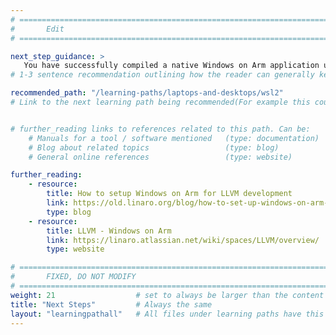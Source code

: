 ```yaml
---
# ================================================================================
#       Edit
# ================================================================================

next_step_guidance: >
   You have successfully compiled a native Windows on Arm application using LLVM. You might be interested in how to setup and use the Windows Subsystem for Linux (WSL) on Arm computers.
# 1-3 sentence recommendation outlining how the reader can generally keep learning about these topics, and a specific explanation of why the next step is being recommended.

recommended_path: "/learning-paths/laptops-and-desktops/wsl2"
# Link to the next learning path being recommended(For example this could be /learning-paths/servers-and-cloud-computing/mongodb).


# further_reading links to references related to this path. Can be:
    # Manuals for a tool / software mentioned   (type: documentation)
    # Blog about related topics                 (type: blog)
    # General online references                 (type: website) 

further_reading:
    - resource:
        title: How to setup Windows on Arm for LLVM development
        link: https://old.linaro.org/blog/how-to-set-up-windows-on-arm-for-llvm-development/
        type: blog
    - resource:
        title: LLVM - Windows on Arm
        link: https://linaro.atlassian.net/wiki/spaces/LLVM/overview/
        type: website

# ================================================================================
#       FIXED, DO NOT MODIFY
# ================================================================================
weight: 21                  # set to always be larger than the content in this path, and one more than 'review'
title: "Next Steps"         # Always the same
layout: "learningpathall"   # All files under learning paths have this same wrapper
---
```

